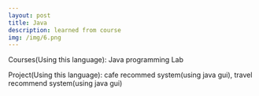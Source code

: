 ```yaml
---
layout: post
title: Java
description: learned from course
img: /img/6.png
---
```



Courses(Using this language): Java programming Lab

Project(Using this language): cafe recommed system(using java gui), travel recommend system(using java gui)

